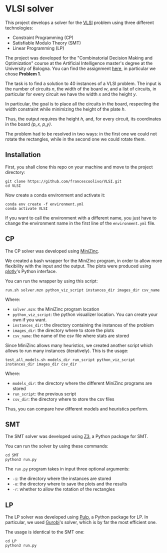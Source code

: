 # VLSI solver

This project develops a solver for the [VLSI](https://en.wikipedia.org/wiki/Very_Large_Scale_Integration) problem using three different technologies:
- Constraint Programming (CP)
- Satisfiable Modulo Theory (SMT)
- Linear Programming (LP)

The project was developed for the "Combinatorial Decision Making and Optimization" course at the Artificial Intelligence master's degree at the University of Bologna. You can find the assignment [here](assignment.pdf), in particular we chose **Problem 1**. 

The task is to find a solution to 40 instances of a VLSI problem. The input is the number of circuits *n*, the width of the board *w*, and a list of circuits, in particular for every circuit we have the width *x* and the height *y*.

In particular, the goal is to place all the circuits in the board, respecting the width constraint while minimizing the height of the plate *h*.

Thus, the output requires the height *h*, and, for every circuit, its coordinates in the board *(p_x, p_y)*.

The problem had to be resolved in two ways: in the first one we could not rotate the rectangles, while in the second one we could rotate them.

## Installation

First, you shall clone this repo on your machine and move to the project directory:
```shell
git clone https://github.com/francescoolivo/VLSI.git
cd VLSI
```

Now create a conda environment and activate it:
```shell
conda env create -f environment.yml
conda activate VLSI
```

If you want to call the environment with a different name, you just have to change the environment name in the first line of the `environment.yml` file.

## CP

The CP solver was developed using [MiniZinc](https://www.minizinc.org/).

We created a bash wrapper for the MiniZinc program, in order to allow more flexibility with the input and the output. The plots were produced using [plotly](https://plotly.com/)'s Python interface.

You can run the wrapper by using this script:
```shell
run.sh solver.mzn python_viz_script instances_dir images_dir csv_name
```

Where:
- `solver.mzn`: the MiniZinc program location
- `python_viz_script`: the python visualizer location. You can create your own if you want.
- `instances_dir`: the directory containing the instances of the problem
- `images_dir`: the directory where to store the plots
- `csv_name`: the name of the csv file where stats are stored

Since MiniZinc allows many heuristics, we created another script which allows to run many instances (iteratively). This is the usage:
```shell
test_all_models.sh models_dir run_script python_viz_script instances_dir images_dir csv_dir
```

Where:
- `models_dir`: the directory where the different MiniZinc programs are stored
- `run_script`: the previous script
- `csv_dir`: the directory where to store the csv files

Thus, you can compare how different models and heuristics perform.

## SMT

The SMT solver was developed using [Z3](https://github.com/z3prover/z3), a Python package for SMT.

You can run the solver by using these commands:
```shell
cd SMT
python3 run.py
```

The `run.py` program takes in input three optional arguments:
- `-i`: the directory where the instances are stored
- `-o`: the directory where to save the plots and the results
- `-r`: whether to allow the rotation of the rectangles

## LP

The LP solver was developed using [Pulp](https://coin-or.github.io/pulp/), a Python package for LP. In particular, we used [Gurobi](https://www.gurobi.com/)'s solver, which is by far the most efficient one.

The usage is identical to the SMT one:
```shell
cd LP
python3 run.py
```
